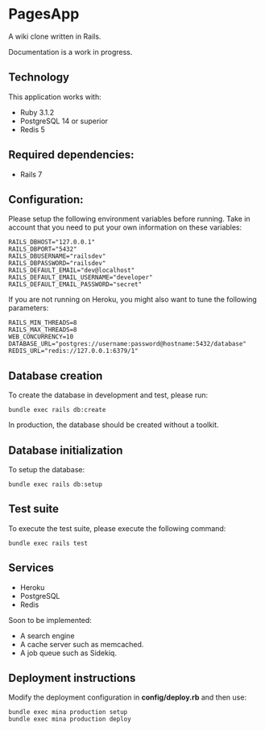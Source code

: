 # PagesApp

A wiki clone written in Rails.

Documentation is a work in progress.

## Technology

This application works with:

  * Ruby 3.1.2
  * PostgreSQL 14 or superior
  * Redis 5

## Required dependencies:

  * Rails 7

## Configuration:

Please setup the following environment variables before running. Take in account
that you need to put your own information on these variables:

```
RAILS_DBHOST="127.0.0.1"
RAILS_DBPORT="5432"
RAILS_DBUSERNAME="railsdev"
RAILS_DBPASSWORD="railsdev"
RAILS_DEFAULT_EMAIL="dev@localhost"
RAILS_DEFAULT_EMAIL_USERNAME="developer"
RAILS_DEFAULT_EMAIL_PASSWORD="secret"
```

If you are not running on Heroku, you might also want to tune the following
parameters:

```
RAILS_MIN_THREADS=8
RAILS_MAX_THREADS=8
WEB_CONCURRENCY=10
DATABASE_URL="postgres://username:password@hostname:5432/database"
REDIS_URL="redis://127.0.0.1:6379/1"
```

## Database creation

To create the database in development and test, please run:

```
bundle exec rails db:create
```

In production, the database should be created without a toolkit.

## Database initialization

To setup the database:

```
bundle exec rails db:setup
```

## Test suite

To execute the test suite, please execute the following command:

```
bundle exec rails test
```

## Services

  * Heroku
  * PostgreSQL
  * Redis

Soon to be implemented:

  * A search engine
  * A cache server such as memcached.
  * A job queue such as Sidekiq.

## Deployment instructions

Modify the deployment configuration in **config/deploy.rb** and then use:

```
bundle exec mina production setup
bundle exec mina production deploy
```
